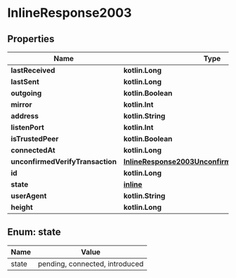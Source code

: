
# InlineResponse2003

## Properties
Name | Type | Description | Notes
------------ | ------------- | ------------- | -------------
**lastReceived** | **kotlin.Long** |  |  [optional]
**lastSent** | **kotlin.Long** |  |  [optional]
**outgoing** | **kotlin.Boolean** |  |  [optional]
**mirror** | **kotlin.Int** |  |  [optional]
**address** | **kotlin.String** |  |  [optional]
**listenPort** | **kotlin.Int** |  |  [optional]
**isTrustedPeer** | **kotlin.Boolean** |  |  [optional]
**connectedAt** | **kotlin.Long** |  |  [optional]
**unconfirmedVerifyTransaction** | [**InlineResponse2003UnconfirmedVerifyTransaction**](InlineResponse2003UnconfirmedVerifyTransaction.md) |  |  [optional]
**id** | **kotlin.Long** |  |  [optional]
**state** | [**inline**](#StateEnum) |  |  [optional]
**userAgent** | **kotlin.String** |  |  [optional]
**height** | **kotlin.Long** |  |  [optional]


<a name="StateEnum"></a>
## Enum: state
Name | Value
---- | -----
state | pending, connected, introduced



